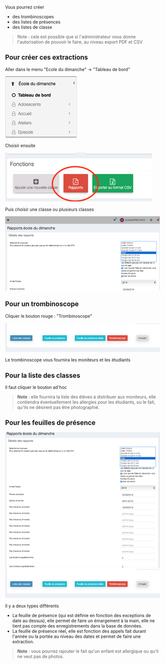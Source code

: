 Vous pourrez créer
- des trombinoscopes
- des listes de présences
- des listes de classe

> Note : cela est possible que si l'administrateur vous donne l'autorisation de pouvoir le faire, au niveau export PDF et CSV

## Pour créer ces extractions

Aller dans le menu "Ecole du dimanche" -> "Tableau de bord" 

![Screenshot](../../img/sundayschool/sundayschoolExport1.png)

Choisir ensuite

![Screenshot](../../img/sundayschool/sundayschoolExport2.png)

Puis choisir une classe ou plusieurs classes

![Screenshot](../../img/sundayschool/sundayschoolExport3.png)

## Pour un trombinoscope

Cliquer le bouton rouge : "Trombinoscope"

![Screenshot](../../img/sundayschool/sundayschoolExport4.png)

Le trombinoscope vous fournira les moniteurs et les étudiants

## Pour la liste des classes

Il faut cliquer le bouton ad'hoc

> **Note** : elle fournira la liste des élèves à distribuer aux moniteurs, elle contiendra éventuellement les allergies pour les étudiants, ou le fait, qu'ils ne désirent pas être photographié.

## Pour les feuilles de présence

![Screenshot](../../img/sundayschool/sundayschoolExport5.png)
![Screenshot](../../img/sundayschool/sundayschoolExport4.png)

Il y a deux types différents
- La feuille de présence (qui est définie en fonction des exceptions de date au dessus), elle permet de faire un émargement à la main, elle ne tient pas compte des enregistrements dans la base de données.
- La feuille de présence réel, elle est fonction des appels fait durant l'année ou la portée au niveau des dates et permet de faire une extraction.


> **Note** : vous pourrez rajouter le fait qu'un enfant est allergique ou qu'il ne veut pas de photos.